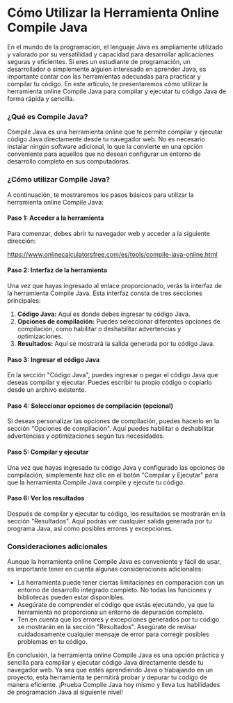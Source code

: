 Cómo Utilizar la Herramienta Online Compile Java
================================================

En el mundo de la programación, el lenguaje Java es ampliamente utilizado y valorado por su versatilidad y capacidad para desarrollar aplicaciones seguras y eficientes. Si eres un estudiante de programación, un desarrollador o simplemente alguien interesado en aprender Java, es importante contar con las herramientas adecuadas para practicar y compilar tu código. En este artículo, te presentaremos cómo utilizar la herramienta online Compile Java para compilar y ejecutar tu código Java de forma rápida y sencilla.

### ¿Qué es Compile Java?

Compile Java es una herramienta online que te permite compilar y ejecutar código Java directamente desde tu navegador web. No es necesario instalar ningún software adicional, lo que la convierte en una opción conveniente para aquellos que no desean configurar un entorno de desarrollo completo en sus computadoras.

### ¿Cómo utilizar Compile Java?

A continuación, te mostraremos los pasos básicos para utilizar la herramienta online Compile Java:

#### Paso 1: Acceder a la herramienta

Para comenzar, debes abrir tu navegador web y acceder a la siguiente dirección:

<https://www.onlinecalculatorsfree.com/es/tools/compile-java-online.html>

#### Paso 2: Interfaz de la herramienta

Una vez que hayas ingresado al enlace proporcionado, verás la interfaz de la herramienta Compile Java. Esta interfaz consta de tres secciones principales:

1. **Código Java:** Aquí es donde debes ingresar tu código Java.
2. **Opciones de compilación:** Puedes seleccionar diferentes opciones de compilación, como habilitar o deshabilitar advertencias y optimizaciones.
3. **Resultados:** Aquí se mostrará la salida generada por tu código Java.

#### Paso 3: Ingresar el código Java

En la sección "Código Java", puedes ingresar o pegar el código Java que deseas compilar y ejecutar. Puedes escribir tu propio código o copiarlo desde un archivo existente.

#### Paso 4: Seleccionar opciones de compilación (opcional)

Si deseas personalizar las opciones de compilación, puedes hacerlo en la sección "Opciones de compilación". Aquí puedes habilitar o deshabilitar advertencias y optimizaciones según tus necesidades.

#### Paso 5: Compilar y ejecutar

Una vez que hayas ingresado tu código Java y configurado las opciones de compilación, simplemente haz clic en el botón "Compilar y Ejecutar" para que la herramienta Compile Java compile y ejecute tu código.

#### Paso 6: Ver los resultados

Después de compilar y ejecutar tu código, los resultados se mostrarán en la sección "Resultados". Aquí podrás ver cualquier salida generada por tu programa Java, así como posibles errores y excepciones.

### Consideraciones adicionales

Aunque la herramienta online Compile Java es conveniente y fácil de usar, es importante tener en cuenta algunas consideraciones adicionales:

- La herramienta puede tener ciertas limitaciones en comparación con un entorno de desarrollo integrado completo. No todas las funciones y bibliotecas pueden estar disponibles.
- Asegúrate de comprender el código que estás ejecutando, ya que la herramienta no proporciona un entorno de depuración completo.
- Ten en cuenta que los errores y excepciones generados por tu código se mostrarán en la sección "Resultados". Asegúrate de revisar cuidadosamente cualquier mensaje de error para corregir posibles problemas en tu código.

En conclusión, la herramienta online Compile Java es una opción práctica y sencilla para compilar y ejecutar código Java directamente desde tu navegador web. Ya sea que estés aprendiendo Java o trabajando en un proyecto, esta herramienta te permitirá probar y depurar tu código de manera eficiente. ¡Prueba Compile Java hoy mismo y lleva tus habilidades de programación Java al siguiente nivel!